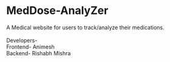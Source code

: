 # MedDose-AnalyZer
A Medical website for users to track/analyze their medications.<br>
<br>
Developers-<br>
Frontend- Animesh<br>
Backend- Rishabh Mishra
